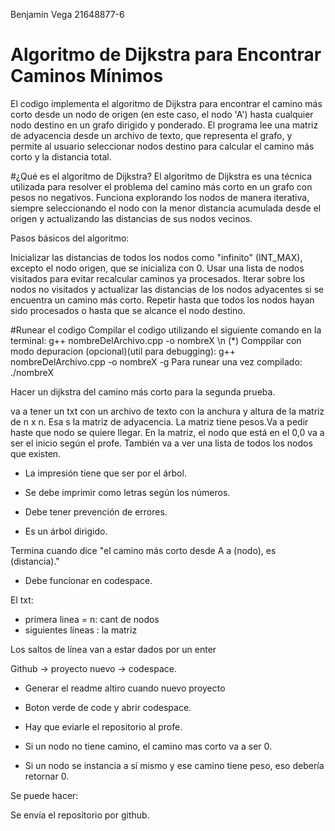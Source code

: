 Benjamin Vega 21648877-6
# Algoritmo de Dijkstra para Encontrar Caminos Mínimos

El codigo implementa el algoritmo de Dijkstra para encontrar el camino más corto desde un nodo de origen (en este caso, el nodo 'A') hasta cualquier nodo destino en un grafo dirigido y ponderado. El programa lee una matriz de adyacencia desde un archivo de texto, que representa el grafo, y permite al usuario seleccionar nodos destino para calcular el camino más corto y la distancia total.


#¿Qué es el algoritmo de Dijkstra?
El algoritmo de Dijkstra es una técnica utilizada para resolver el problema del camino más corto en un grafo con pesos no negativos. Funciona explorando los nodos de manera iterativa, siempre seleccionando el nodo con la menor distancia acumulada desde el origen y actualizando las distancias de sus nodos vecinos.

Pasos básicos del algoritmo:

Inicializar las distancias de todos los nodos como "infinito" (INT_MAX), excepto el nodo origen, que se inicializa con 0.
Usar una lista de nodos visitados para evitar recalcular caminos ya procesados.
Iterar sobre los nodos no visitados y actualizar las distancias de los nodos adyacentes si se encuentra un camino más corto.
Repetir hasta que todos los nodos hayan sido procesados o hasta que se alcance el nodo destino.

#Runear el codigo
Compilar el codigo utilizando el siguiente comando en la terminal: g++ nombreDelArchivo.cpp -o nombreX \n
(*) Comppilar con modo depuracion (opcional)(util para debugging): g++ nombreDelArchivo.cpp -o nombreX -g
Para runear una vez compilado: ./nombreX






Hacer un dijkstra del camino más corto para la segunda prueba.

va a tener un txt con un archivo de texto con la anchura y altura de la matriz de n x n. Esa s la matriz de adyacencia.
La matriz tiene pesos.Va a pedir haste que nodo se quiere llegar. En la matriz, el nodo que está en el 0,0 va a ser el inicio según el profe. 
También va a ver una lista de todos los nodos que existen.  

- La impresión tiene que ser por el árbol. 

- Se debe imprimir como letras según los números. 

- Debe tener prevención de errores.

- Es un árbol dirigido.

Termina cuando dice "el camino más corto desde A a (nodo), es (distancia)."

- Debe funcionar en codespace.

El txt:

- primera linea = n: cant de nodos
- siguientes líneas : la matriz

Los saltos de línea van a estar dados por un enter

Github -> proyecto nuevo -> codespace.

- Generar el readme altiro cuando nuevo proyecto

- Boton verde de code y abrir codespace.

- Hay que eviarle el repositorio al profe.

- Si un nodo no tiene camino, el camino mas corto va a ser 0.

- Si un nodo se instancia a sí mismo y ese camino tiene peso, eso debería retornar 0.

Se puede hacer:

Se envía el repositorio por github.
